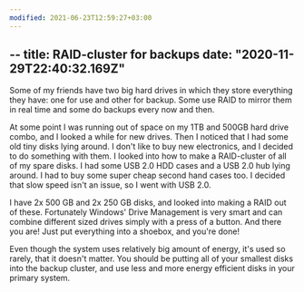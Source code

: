 ```yaml
---
modified: 2021-06-23T12:59:27+03:00
---
```


--
title: RAID-cluster for backups
date: "2020-11-29T22:40:32.169Z"
--
Some of my friends have two big hard drives in which they store everything they have: one for use and other for backup. Some use RAID to mirror them in real time and some do backups every now and then.

At some point I was running out of space on my 1TB and 500GB hard drive combo, and I looked a while for new drives.Then I noticed that I had some old tiny disks lying around. I don't like to buy new electronics, and I decided to do something with them. I looked into how to make a RAID-cluster of all of my spare disks. I had some USB 2.0 HDD cases and a USB 2.0 hub lying around. I had to buy some super cheap second hand cases too. I decided that slow speed isn't an issue, so I went with USB 2.0.

I have 2x 500 GB and 2x 250 GB disks, and looked into making a RAID out of these. Fortunately Windows' Drive Management is very smart and can combine different sized drives simply with a press of a button. And there you are! Just put everything into a shoebox, and you're done!

Even though the system uses relatively big amount of energy, it's used so rarely, that it doesn't matter. You should be putting all of your smallest disks into the backup cluster, and use less and more energy efficient disks in your primary system.
